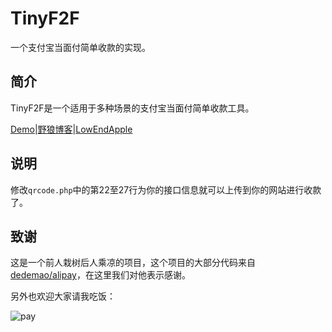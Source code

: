 # TinyF2F

一个支付宝当面付简单收款的实现。

## 简介

TinyF2F是一个适用于多种场景的支付宝当面付简单收款工具。

[Demo](https://www.lowendapple.com/qrcode.php)|[野狼博客](https://www.sstype.com/)|[LowEndApple](https://www.lowendapple.com/)

## 说明

修改`qrcode.php`中的第22至27行为你的接口信息就可以上传到你的网站进行收款了。

## 致谢

这是一个前人栽树后人乘凉的项目，这个项目的大部分代码来自[dedemao/alipay](https://github.com/dedemao/alipay)，在这里我们对他表示感谢。

另外也欢迎大家请我吃饭：

![pay](https://github.com/hiyelang/LyanZ/raw/master/pay.png)